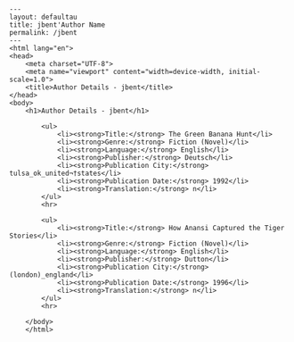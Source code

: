 
    ---
    layout: defaultau
    title: jbent'Author Name 
    permalink: /jbent
    ---
    <html lang="en">
    <head>
        <meta charset="UTF-8">
        <meta name="viewport" content="width=device-width, initial-scale=1.0">
        <title>Author Details - jbent</title>
    </head>
    <body>
        <h1>Author Details - jbent</h1>
        
            <ul>
                <li><strong>Title:</strong> The Green Banana Hunt</li>
                <li><strong>Genre:</strong> Fiction (Novel)</li>
                <li><strong>Language:</strong> English</li>
                <li><strong>Publisher:</strong> Deutsch</li>
                <li><strong>Publication City:</strong> tulsa_ok_united¬†states</li>
                <li><strong>Publication Date:</strong> 1992</li>
                <li><strong>Translation:</strong> n</li>
            </ul>
            <hr>
            
            <ul>
                <li><strong>Title:</strong> How Anansi Captured the Tiger Stories</li>
                <li><strong>Genre:</strong> Fiction (Novel)</li>
                <li><strong>Language:</strong> English</li>
                <li><strong>Publisher:</strong> Dutton</li>
                <li><strong>Publication City:</strong> (london)_england</li>
                <li><strong>Publication Date:</strong> 1996</li>
                <li><strong>Translation:</strong> n</li>
            </ul>
            <hr>
            
        </body>
        </html>
        